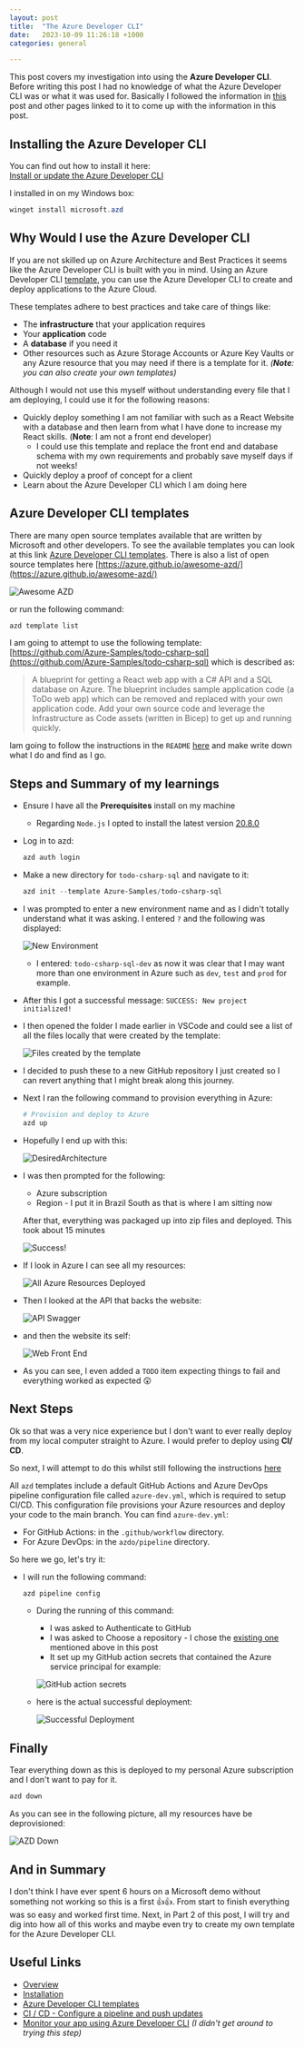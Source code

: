 ```yaml
---
layout: post
title:  "The Azure Developer CLI"
date:   2023-10-09 11:26:18 +1000
categories: general

---
```


This post covers my investigation into using the **Azure Developer CLI**. Before writing this post I had no knowledge of what the Azure Developer CLI was or what it was used for.
Basically I followed the information in [this](https://learn.microsoft.com/en-us/azure/developer/azure-developer-cli/overview) post and other pages linked to it to come up with the information in this post.

## Installing the Azure Developer CLI

You can find out how to install it here:  
[Install or update the Azure Developer CLI](https://learn.microsoft.com/en-us/azure/developer/azure-developer-cli/install-azd?tabs=winget-windows%2Cbrew-mac%2Cscript-linux&pivots=os-windows)

I installed in on my Windows box:

```powershell
winget install microsoft.azd
```

## Why Would I use the Azure Developer CLI

If you are not skilled up on Azure Architecture and Best Practices it seems like the Azure Developer CLI is built with you in mind. Using an Azure Developer CLI [template](https://learn.microsoft.com/en-us/azure/developer/azure-developer-cli/azd-templates?tabs=csharp#choose-a-template), you can use the Azure Developer CLI to create and deploy applications to the Azure Cloud.  

These templates adhere to best practices and take care of things like:

* The **infrastructure** that your application requires
* Your **application** code
* A **database** if you need it
* Other resources such as Azure Storage Accounts or Azure Key Vaults or any Azure resource that you may need if there is a template for it. *(**Note**: you can also create your own templates)*

Although I would not use this myself without understanding every file that I am deploying, I could use it for the following reasons:

* Quickly deploy something I am not familiar with such as a React Website with a database and then learn from what I have done to increase my React skills. (**Note**: I am not a front end developer)
  * I could use this template and replace the front end and database schema with my own requirements and probably save myself days if not weeks!
* Quickly deploy a proof of concept for a client
* Learn about the Azure Developer CLI which I am doing here

## Azure Developer CLI templates

There are many open source templates available that are written by Microsoft and other developers. To see the available templates you can look at this link [Azure Developer CLI templates](https://learn.microsoft.com/en-us/azure/developer/azure-developer-cli/azd-templates?tabs=csharp#choose-a-template). There is also a list of open source templates here [https://azure.github.io/awesome-azd/](https://azure.github.io/awesome-azd/) 

![Awesome AZD](../assets/azd_awesome-azd.png)

or run the following command:

```powershell
azd template list
```

I am going to attempt to use the following template: [https://github.com/Azure-Samples/todo-csharp-sql](https://github.com/Azure-Samples/todo-csharp-sql) which is described as:

> A blueprint for getting a React web app with a C# API and a SQL database on Azure. The blueprint includes sample application code (a ToDo web app) which can be removed and replaced with your own application code. Add your own source code and leverage the Infrastructure as Code assets (written in Bicep) to get up and running quickly.

Iam going to follow the instructions in the `README` [here](https://github.com/Azure-Samples/todo-csharp-sql/blob/main/README.md) and make write down what I do and find as I go.

## Steps and Summary of my learnings

* Ensure I have all the **Prerequisites** install on my machine
  * Regarding `Node.js` I opted to install the latest version [20.8.0](https://nodejs.org/dist/v20.8.0/node-v20.8.0-x64.msi)
* Log in to azd:  
  
  ```powershell
  azd auth login
  ```

* Make a new directory for `todo-csharp-sql` and navigate to it:
  
  ```powershell
  azd init --template Azure-Samples/todo-csharp-sql
  ```  

* I was prompted to enter a new environment name and as I didn't totally understand what it was asking. I entered `?` and the following was displayed:

  ![New Environment](../assets/azd_enter_env_name.png)

  * I entered: `todo-csharp-sql-dev` as now it was clear that I may want more than one environment in Azure such as `dev`, `test` and `prod` for example.

* After this I got a successful message: `SUCCESS: New project initialized!`

* I then opened the folder I made earlier in VSCode and could see a list of all the files locally that were created by the template:

  ![Files created by the template](../assets/azd_file_system_in_vscode.png)

* I decided to push these to a new GitHub repository I just created so I can revert anything that I might break along this journey.

* Next I ran the following command to provision everything in Azure:

  ```powershell
  # Provision and deploy to Azure
  azd up
  ```

* Hopefully I end up with this:

  ![DesiredArchitecture](../assets/azd_architecture.png)

* I was then prompted for the following:
  * Azure subscription
  * Region - I put it in Brazil South as that is where I am sitting now

  After that, everything was packaged up into zip files and deployed. This took about 15 minutes

  ![Success!](../assets/azd_up_deployment_success.png)

* If I look in Azure I can see all my resources:

  ![All Azure Resources Deployed](../assets/azd_all_azure_resources.png)

* Then I looked at the API that backs the website:

  ![API Swagger](../assets/azd_swagger.png)

* and then the website its self:

  ![Web Front End](../assets/azd_web_front_end.png)

* As you can see, I even added a `TODO` item expecting things to fail and everything worked as expected 😲

## Next Steps

Ok so that was a very nice experience but I don't want to ever really deploy from my local computer straight to Azure. I would prefer to deploy using **CI/ CD**. 

So next, I will attempt to do this whilst still following the instructions [here](https://github.com/Azure-Samples/todo-csharp-sql/blob/main/README.md)

All `azd` templates include a default GitHub Actions and Azure DevOps pipeline configuration file called `azure-dev.yml`, which is required to setup CI/CD. This configuration file provisions your Azure resources and deploy your code to the main branch. You can find `azure-dev.yml`:

* For GitHub Actions: in the `.github/workflow` directory.
* For Azure DevOps: in the `azdo/pipeline` directory.

So here we go, let's try it:

* I will run the following command:

  ```powershell
  azd pipeline config
  ```

  * During the running of this command:
    * I was asked to Authenticate to GitHub
    * I was asked to Choose a repository - I chose the [existing one](https://github.com/russellmccloy/todo-csharp-sql) mentioned above in this post
    * It set up my GitHub action secrets that contained the Azure service principal for example:

    ![GitHub action secrets](../assets/azd_github_action_secrets.png)

  * here is the actual successful deployment:

    ![Successful Deployment](../assets/azd_github_action_actual_deployment.png)  

## Finally

Tear everything down as this is deployed to my personal Azure subscription and I don't want to pay for it.

```powershell
azd down 
```

As you can see in the following picture, all my resources have be deprovisioned:

![AZD Down](../assets/azd_down.png)

## And in Summary

I don't think I have ever spent 6 hours on a Microsoft demo without something not working so this is a first 👍👍. From start to finish everything was so easy and worked first time.
Next, in Part 2 of this post, I will try and dig into how all of this works and maybe even try to create my own template for the Azure Developer CLI.

## Useful Links

* [Overview](https://learn.microsoft.com/en-us/azure/developer/azure-developer-cli/overview)
* [Installation](https://learn.microsoft.com/en-us/azure/developer/azure-developer-cli/install-azd?tabs=winget-windows%2Cbrew-mac%2Cscript-linux&pivots=os-windows)
* [Azure Developer CLI templates](https://learn.microsoft.com/en-us/azure/developer/azure-developer-cli/azd-templates?tabs=csharp#choose-a-template)
* [CI / CD - Configure a pipeline and push updates](https://learn.microsoft.com/en-gb/azure/developer/azure-developer-cli/configure-devops-pipeline?tabs=GitHub)
* [Monitor your app using Azure Developer CLI](https://learn.microsoft.com/en-gb/azure/developer/azure-developer-cli/monitor-your-app) *(I didn't get around to trying this step)*
